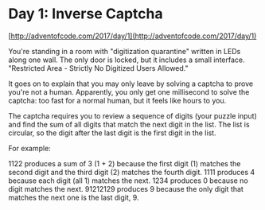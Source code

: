 # Day 1: Inverse Captcha

[http://adventofcode.com/2017/day/1](http://adventofcode.com/2017/day/1)

You're standing in a room with "digitization quarantine" written in LEDs along one wall. The only door is locked, but it includes a small interface. "Restricted Area - Strictly No Digitized Users Allowed."

It goes on to explain that you may only leave by solving a captcha to prove you're not a human. Apparently, you only get one millisecond to solve the captcha: too fast for a normal human, but it feels like hours to you.

The captcha requires you to review a sequence of digits (your puzzle input) and find the sum of all digits that match the next digit in the list. The list is circular, so the digit after the last digit is the first digit in the list.

For example:

1122 produces a sum of 3 (1 + 2) because the first digit (1) matches the second digit and the third digit (2) matches the fourth digit.
1111 produces 4 because each digit (all 1) matches the next.
1234 produces 0 because no digit matches the next.
91212129 produces 9 because the only digit that matches the next one is the last digit, 9.

